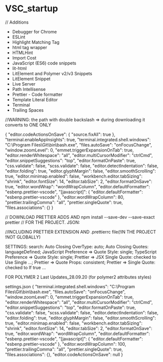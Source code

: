 # VSC_startup

// Additions

- Debugger for Chrome
- ESLint
- Highlight Matching Tag
- html tag wrapper
- HTMLHint
- Import Cost
- JavaScript (ES6) code snippets
- lit-html
- LitElement and Polymer v2/v3 Snippets
- LitElement Snippet
- Live Server
- Path Intellisense
- Prettier - Code formatter
- Template Literal Editor
- Terminal
- Trailing Spaces

//WARNING: the path with double backslash => during downloading it converts to
ONE ONLY

{ "editor.codeActionsOnSave": { "source.fixAll": true },
"terminal.enableAppInsights": true, "terminal.integrated.shell.windows":
"C:\\Program Files\\Git\\bin\\bash.exe", "files.autoSave": "onFocusChange",
"window.zoomLevel": 0, "emmet.triggerExpansionOnTab": true,
"editor.renderWhitespace": "all", "editor.multiCursorModifier": "ctrlCmd",
"editor.snippetSuggestions": "top", "editor.formatOnPaste": true,
"css.validate": false, "scss.validate": false, "editor.detectIndentation":
false, "editor.folding": true, "editor.glyphMargin": false,
"editor.smoothScrolling": true, "editor.minimap.enabled": false,
"workbench.editor.tabSizing": "shrink", "editor.fontSize": 14, "editor.tabSize":
2, "editor.formatOnSave": true, "editor.wordWrap": "wordWrapColumn",
"editor.defaultFormatter": "esbenp.prettier-vscode", "[javascript]": {
"editor.defaultFormatter": "esbenp.prettier-vscode" }, "editor.wordWrapColumn":
80, "prettier.trailingComma": "all", "prettier.singleQuote": true,
"files.associations": {} }

// DOWNLOAD PRETTIER ADDS AND npm install --save-dev --save-exact prettier //
FOR THE PROJECT. JSON:

//INCLUDING PRETTIER EXTENSION AND .prettierrc file(!IN THE PROJECT !NOT
GLOBALLY)

SETTINGS: search: Auto Closing OverType: auto; Auto Closing Quotes:
languageDefined; JavaScript Preference => Quote Style: single; TypeScript
Preference => Quote Style: single; Prettier => JSX Single Quote: checked to Use
Single ...; Prettier => Quote Props: consistent; Prettier => Single Quote:
checked to If true ...

FOR POLYMER 2 Last Updates_28.09.20 (for polymer2 attributes styles)

settings.json { "terminal.integrated.shell.windows": "C:\\Program
Files\\Git\\bin\\bash.exe", "files.autoSave": "onFocusChange",
"window.zoomLevel": 0, "emmet.triggerExpansionOnTab": true,
"editor.renderWhitespace": "all", "editor.multiCursorModifier": "ctrlCmd",
"editor.snippetSuggestions": "top", "editor.formatOnPaste": true,
"css.validate": false, "scss.validate": false, "editor.detectIndentation":
false, "editor.folding": true, "editor.glyphMargin": false,
"editor.smoothScrolling": true, "editor.minimap.enabled": false,
"workbench.editor.tabSizing": "shrink", "editor.fontSize": 14, "editor.tabSize":
2, "editor.formatOnSave": true, "editor.wordWrap": "wordWrapColumn",
"editor.defaultFormatter": "esbenp.prettier-vscode", "[javascript]": {
"editor.defaultFormatter": "esbenp.prettier-vscode" }, "editor.wordWrapColumn":
100, "prettier.trailingComma": "all", "prettier.singleQuote": true,
"files.associations": {}, "editor.codeActionsOnSave": null }

